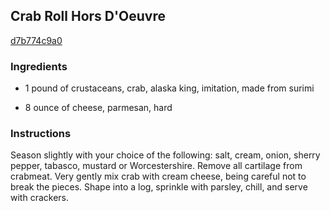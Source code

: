## Crab Roll Hors D'Oeuvre

[d7b774c9a0](https://recipeland.com/recipe/v/crab-roll-hors-doeuvre-40669)

### Ingredients

 - 1 pound of crustaceans, crab, alaska king, imitation, made from surimi

 - 8 ounce of cheese, parmesan, hard

### Instructions

Season slightly with your choice of the following: salt, cream, onion, sherry pepper, tabasco, mustard or Worcestershire. Remove all cartilage from crabmeat. Very gently mix crab with cream cheese, being careful not to break the pieces. Shape into a log, sprinkle with parsley, chill, and serve with crackers.